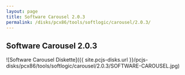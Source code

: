 ```yaml
---
layout: page
title: Software Carousel 2.0.3
permalink: /disks/pcx86/tools/softlogic/carousel/2.0.3/
---
```


Software Carousel 2.0.3
-----------------------

![Software Carousel Diskette]({{ site.pcjs-disks.url }}/pcjs-disks/pcx86/tools/softlogic/carousel/2.0.3/SOFTWARE-CAROUSEL.jpg)
